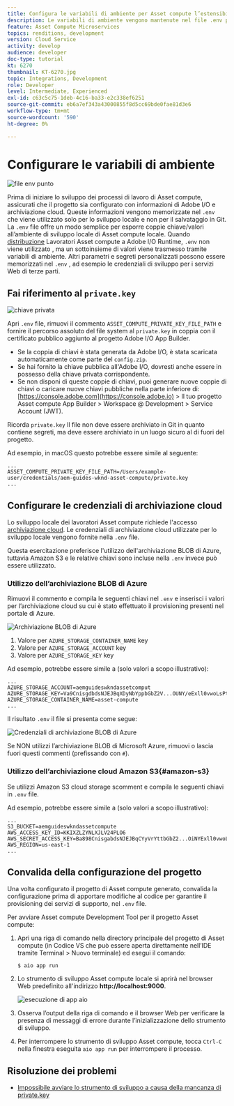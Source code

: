 ```yaml
---
title: Configura le variabili di ambiente per Asset compute l’estensibilità
description: Le variabili di ambiente vengono mantenute nel file .env per lo sviluppo locale e vengono utilizzate per fornire le credenziali di Adobe I/O e di archiviazione cloud richieste per lo sviluppo locale.
feature: Asset Compute Microservices
topics: renditions, development
version: Cloud Service
activity: develop
audience: developer
doc-type: tutorial
kt: 6270
thumbnail: KT-6270.jpg
topic: Integrations, Development
role: Developer
level: Intermediate, Experienced
exl-id: c63c5c75-1deb-4c16-ba33-e2c338ef6251
source-git-commit: eb6a7ef343a43000855f8d5cc69bde0fae81d3e6
workflow-type: tm+mt
source-wordcount: '590'
ht-degree: 0%

---
```


# Configurare le variabili di ambiente

![file env punto](assets/environment-variables/dot-env-file.png)

Prima di iniziare lo sviluppo dei processi di lavoro di Asset compute, assicurati che il progetto sia configurato con informazioni di Adobe I/O e archiviazione cloud. Queste informazioni vengono memorizzate nel `.env`  che viene utilizzato solo per lo sviluppo locale e non per il salvataggio in Git. La `.env` file offre un modo semplice per esporre coppie chiave/valori all’ambiente di sviluppo locale di Asset compute locale. Quando [distribuzione](../deploy/runtime.md) Lavoratori Asset compute a Adobe I/O Runtime, `.env` non viene utilizzato , ma un sottoinsieme di valori viene trasmesso tramite variabili di ambiente. Altri parametri e segreti personalizzati possono essere memorizzati nel `.env` , ad esempio le credenziali di sviluppo per i servizi Web di terze parti.

## Fai riferimento al `private.key`

![chiave privata](assets/environment-variables/private-key.png)

Apri `.env` file, rimuovi il commento `ASSET_COMPUTE_PRIVATE_KEY_FILE_PATH` e fornire il percorso assoluto del file system al `private.key` in coppia con il certificato pubblico aggiunto al progetto Adobe I/O App Builder.

+ Se la coppia di chiavi è stata generata da Adobe I/O, è stata scaricata automaticamente come parte del  `config.zip`.
+ Se hai fornito la chiave pubblica all&#39;Adobe I/O, dovresti anche essere in possesso della chiave privata corrispondente.
+ Se non disponi di queste coppie di chiavi, puoi generare nuove coppie di chiavi o caricare nuove chiavi pubbliche nella parte inferiore di:
   [https://console.adobe.com](https://console.adobe.io) > Il tuo progetto Asset compute App Builder > Workspace @ Development > Service Account (JWT).

Ricorda `private.key` Il file non deve essere archiviato in Git in quanto contiene segreti, ma deve essere archiviato in un luogo sicuro al di fuori del progetto.

Ad esempio, in macOS questo potrebbe essere simile al seguente:

```
...
ASSET_COMPUTE_PRIVATE_KEY_FILE_PATH=/Users/example-user/credentials/aem-guides-wknd-asset-compute/private.key
...
```

## Configurare le credenziali di archiviazione cloud

Lo sviluppo locale dei lavoratori Asset compute richiede l&#39;accesso [archiviazione cloud](../set-up/accounts-and-services.md#cloud-storage). Le credenziali di archiviazione cloud utilizzate per lo sviluppo locale vengono fornite nella `.env` file.

Questa esercitazione preferisce l&#39;utilizzo dell&#39;archiviazione BLOB di Azure, tuttavia Amazon S3 e le relative chiavi sono incluse nella `.env` invece può essere utilizzato.

### Utilizzo dell’archiviazione BLOB di Azure

Rimuovi il commento e compila le seguenti chiavi nel `.env` e inserisci i valori per l’archiviazione cloud su cui è stato effettuato il provisioning presenti nel portale di Azure.

![Archiviazione BLOB di Azure](./assets/environment-variables/azure-portal-credentials.png)

1. Valore per `AZURE_STORAGE_CONTAINER_NAME` key
1. Valore per `AZURE_STORAGE_ACCOUNT` key
1. Valore per `AZURE_STORAGE_KEY` key

Ad esempio, potrebbe essere simile a (solo valori a scopo illustrativo):

```
...
AZURE_STORAGE_ACCOUNT=aemguideswkndassetcomput
AZURE_STORAGE_KEY=Va9CnisgdbdsNJEJBqXDyNbYppbGbZ2V...OUNY/eExll0vwoLsPt/OvbM+B7pkUdpEe7zJhg==
AZURE_STORAGE_CONTAINER_NAME=asset-compute
...
```

Il risultato `.env` il file si presenta come segue:

![Credenziali di archiviazione BLOB di Azure](assets/environment-variables/cloud-storage-credentials.png)

Se NON utilizzi l’archiviazione BLOB di Microsoft Azure, rimuovi o lascia fuori questi commenti (prefissando con `#`).

### Utilizzo dell’archiviazione cloud Amazon S3{#amazon-s3}

Se utilizzi Amazon S3 cloud storage scomment e compila le seguenti chiavi in `.env` file.

Ad esempio, potrebbe essere simile a (solo valori a scopo illustrativo):

```
...
S3_BUCKET=aemguideswkndassetcompute
AWS_ACCESS_KEY_ID=KKIXZLZYNLXJLV24PLO6
AWS_SECRET_ACCESS_KEY=Ba898CnisgabdsNJEJBqCYyVrYttbGbZ2...OiNYExll0vwoLsPtOv
AWS_REGION=us-east-1
...
```

## Convalida della configurazione del progetto

Una volta configurato il progetto di Asset compute generato, convalida la configurazione prima di apportare modifiche al codice per garantire il provisioning dei servizi di supporto, nel `.env` file.

Per avviare Asset compute Development Tool per il progetto Asset compute:

1. Apri una riga di comando nella directory principale del progetto di Asset compute (in Codice VS che può essere aperta direttamente nell’IDE tramite Terminal > Nuovo terminale) ed esegui il comando:

   ```
   $ aio app run
   ```

1. Lo strumento di sviluppo Asset compute locale si aprirà nel browser Web predefinito all&#39;indirizzo __http://localhost:9000__.

   ![esecuzione di app aio](assets/environment-variables/aio-app-run.png)

1. Osserva l’output della riga di comando e il browser Web per verificare la presenza di messaggi di errore durante l’inizializzazione dello strumento di sviluppo.
1. Per interrompere lo strumento di sviluppo Asset compute, tocca `Ctrl-C` nella finestra eseguita `aio app run` per interrompere il processo.

## Risoluzione dei problemi

+ [Impossibile avviare lo strumento di sviluppo a causa della mancanza di private.key](../troubleshooting.md#missing-private-key)
